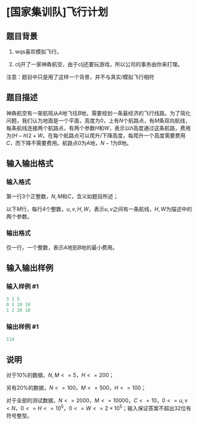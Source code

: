 # [国家集训队]飞行计划

## 题目背景

1. wqs喜欢模拟飞行。

2. clj开了一家神犇航空，由于clj还要玩游戏，所以公司的事务由你来打理。

注意：题目中只是用了这样一个背景，并不与真实/模拟飞行相符

## 题目描述

神犇航空有一架航班从$A$地飞往$B$地，需要规划一条最经济的飞行线路。为了简化问题，我们认为地面是一个平面，高度为$0$，上有$N$个航路点，有$M$条双向航线，每条航线连接两个航路点，有两个参数$H$和$W$，表示以$h$高度通过这条航路，费用为$(H-h)2+W$。在每个航路点可以爬升/下降高度，每爬升一个高度需要费用$C$，而下降不需要费用。航路点$0$为$A$地，$N-1$为$B$地。

## 输入输出格式

### 输入格式

第一行3个正整数，$N,M$和$C$，含义如题目所述；

以下$M$行，每行4个整数，$u,v,H,W$，表示$u,v$之间有一条航线，$H,W$为描述中的两个参数。

### 输出格式

仅一行，一个整数，表示$A$地到$B$地的最小费用。

## 输入输出样例

### 输入样例 #1

```cpp
3 2 5
0 1 10 10
1 2 20 10
```


### 输出样例 #1

```cpp
114
```


## 说明

对于10%的数据，$N,M<=5$，$H<=200$；

另有20%的数据，$N<=100$，$M<=500$，$H<=100$；

对于全部的测试数据，$N<=2000$，$M<=10000$，$C<=10$，$0<=u,v<N$，$0<=H<=10^5$，$0<=W<=2\times 10^5$；输入保证答案不超出32位有符号整型。

